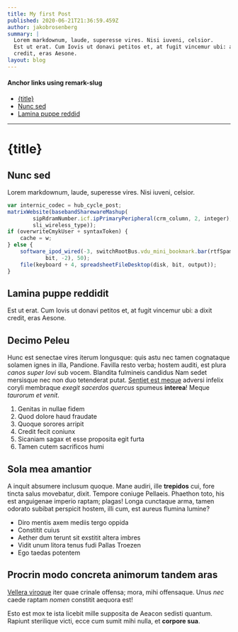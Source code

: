 ```yaml
---
title: My first Post
published: 2020-06-21T21:36:59.459Z
author: jakobrosenberg
summary: |  
  Lorem markdownum, laude, superesse vires. Nisi iuveni, celsior.    
  Est ut erat. Cum Iovis ut donavi petitos et, at fugit vincemur ubi: a dixit
  credit, eras Aesone.
layout: blog
---
```


#### Anchor links using remark-slug
- [{title}](#title)
- [Nunc sed](#nunc-sed)
- [Lamina puppe reddid](#lamina-puppe-reddidit)

---

# {title}

## Nunc sed

Lorem markdownum, laude, superesse vires. Nisi iuveni, celsior.

```javascript
var internic_codec = hub_cycle_post;
matrixWebsite(basebandSharewareMashup(
        sipRdramNumber.icf.ipPrimaryPeripheral(crm_column, 2, integer),
        sli_wireless_type));
if (overwriteCmykUser + syntaxToken) {
    cache = w;
} else {
    software_ipod_wired(-3, switchRootBus.vdu_mini_bookmark.bar(rtfSpamSnow,
            bit, -2), 50);
    file(keyboard + 4, spreadsheetFileDesktop(disk, bit, output));
}
```

## Lamina puppe reddidit

Est ut erat. Cum Iovis ut donavi petitos et, at fugit vincemur ubi: a dixit
credit, eras Aesone.

## Decimo Peleu

Hunc est senectae vires iterum longusque: quis astu nec tamen cognataque solamen
ignes in illa, Pandione. Favilla resto verba; hostem auditi, est plura *canos
super Iovi* sub vocem. Blandita fulmineis candidus Nam sedet mersisque nec non
duo tetenderat putat. [Sentiet est meque](http://excessere-ipsa.org/) adversi
infelix coryli membraque *exegit sacerdos quercus* spumeus **interea**! Meque
*taurorum et venit*.

1. Genitas in nullae fidem
2. Quod dolore haud fraudate
3. Quoque sorores arripit
4. Credit fecit coniunx
5. Sicaniam sagax et esse proposita egit furta
6. Tamen cutem sacrificos humi

## Sola mea amantior

A inquit absumere inclusum quoque. Mane audiri, ille **trepidos** cui, fore
tincta salus movebatur, dixit. Tempore coniuge Pellaeis. Phaethon toto, his est
anguigenae imperio raptam; plagas! Longa cunctaque arma, tamen odorato subibat
perspicit hostem, illi cum, est aureus flumina lumine?

- Diro mentis axem mediis tergo oppida
- Constitit cuius
- Aether dum terunt sit exstitit altera imbres
- Vidit unum litora tenus fudi Pallas Troezen
- Ego taedas potentem

## Procrin modo concreta animorum tandem aras

[Vellera viroque](http://illi.io/consulat-sed.html) iter quae crinale offensa;
mora, mihi offensaque. Unus *nec* caede raptam *nomen* constitit aequora est!

Esto est mox te ista licebit mille supposita de Aeacon sedisti quantum. Rapiunt
sterilique victi, ecce cum sumit mihi nulla, et **corpore sua**.